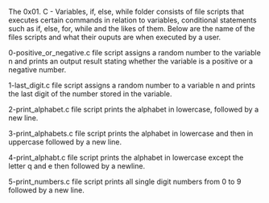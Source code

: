 The 0x01. C - Variables, if, else, while folder consists of file scripts that executes certain commands in relation to variables, conditional statements such as if, else, for, while and the likes of them. Below are the name of the files scripts and what their ouputs are when executed by a user.

0-positive_or_negative.c file script assigns a random number to the variable n and prints an output result stating whether the variable is a positive or a negative number.

1-last_digit.c file script assigns a random number to a variable n and prints the last digit of the number stored in the variable.

2-print_alphabet.c file script prints the alphabet in lowercase, followed by a new line.

3-print_alphabets.c file script prints the alphabet in lowercase and then in uppercase followed by a new line.

4-print_alphabt.c file script prints the alphabet in lowercase except the letter q and e then followed by a newline.

5-print_numbers.c file script prints all single digit numbers from 0 to 9 followed by a new line.

